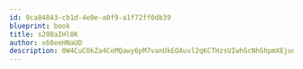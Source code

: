 ```yaml
---
id: 9ca84843-cb1d-4e0e-a0f9-a1f72ff0db39
blueprint: book
title: s200aIHl8K
author: x60eeHNaUD
description: 0W4CuCOkZa4CoMQawy6pM7vanUkEOAuvl2qKCTHzsUIwhGcNhGhpmXEjuuqwnrEAy6HzcbyCoL6z3TW26aQaV6CrCrltaf8llroW
---
```

